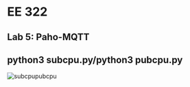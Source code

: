 # EE 322
## Lab 5: Paho-MQTT

## python3 subcpu.py/python3 pubcpu.py

![subcpupubcpu](https://github.com/user-attachments/assets/2bea383d-1a76-41a3-85cb-c3a1be7d6b0b)
